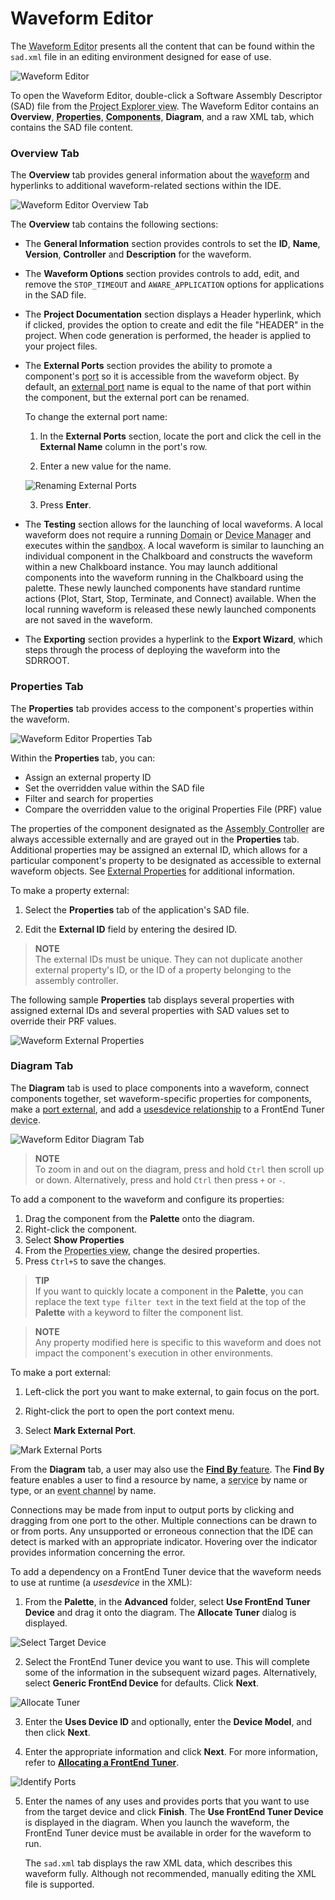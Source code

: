 # Waveform Editor

The <abbr title="See Glossary.">Waveform Editor</abbr> presents all the content that can be found within the `sad.xml` file in an editing environment designed for ease of use.

![Waveform Editor](img/sadDiagram.png)

 To open the Waveform Editor, double-click a Software Assembly Descriptor (SAD) file from the <abbr title="See Glossary.">Project Explorer view</abbr>. The Waveform Editor contains an **Overview**, **<abbr title="See Glossary.">Properties</abbr>**, **<abbr title="See Glossary.">Components</abbr>**, **Diagram**, and a raw XML tab, which contains the SAD file content.

### Overview Tab

The **Overview** tab provides general information about the <abbr title="See Glossary.">waveform</abbr> and hyperlinks to additional waveform-related sections within the IDE.

![Waveform Editor Overview Tab](img/sadOverview.png)

The **Overview** tab contains the following sections:

  - The **General Information** section provides controls to set the **ID**, **Name**, **Version**, **Controller** and **Description** for the waveform.

  - The **Waveform Options** section provides controls to add, edit, and remove the `STOP_TIMEOUT` and `AWARE_APPLICATION` options for applications in the SAD file.

  - The **Project Documentation** section displays a Header hyperlink, which if clicked, provides the option to create and edit the file "HEADER" in the project. When code generation is performed, the header is applied to your project files.

  - The **External Ports** section provides the ability to promote a component's <abbr title="See Glossary.">port</abbr> so it is accessible from the waveform object. By default, an [external port](../../runtime-environment/applications.html#external-ports) name is equal to the name of that port within the component, but the external port can be renamed.

    To change the external port name:

    1.  In the **External Ports** section, locate the port and click the cell in the **External Name** column in the port's row.

    2.  Enter a new value for the name.

    ![Renaming External Ports](img/external_port_rename.png)

    3.  Press **Enter**.

  - The **Testing** section allows for the launching of local waveforms. A local waveform does not require a running <abbr title="See Glossary.">Domain</abbr> or <abbr title="See Glossary.">Device Manager</abbr> and executes within the <abbr title="See Glossary.">sandbox</abbr>. A local waveform is similar to launching an individual component in the Chalkboard and constructs the waveform within a new Chalkboard instance. You may launch additional components into the waveform running in the Chalkboard using the palette. These newly launched components have standard runtime actions (Plot, Start, Stop, Terminate, and Connect) available. When the local running waveform is released these newly launched components are not saved in the waveform.

  - The **Exporting** section provides a hyperlink to the **Export Wizard**, which steps through the process of deploying the waveform into the SDRROOT.

### Properties Tab

The **Properties** tab provides access to the component's properties within the waveform.

![Waveform Editor Properties Tab](img/sadProperties.png)

Within the **Properties** tab, you can:

  - Assign an external property ID
  - Set the overridden value within the SAD file
  - Filter and search for properties
  - Compare the overridden value to the original Properties File (PRF) value

The properties of the component designated as the <abbr title="See Glossary.">Assembly Controller</abbr> are always accessible externally and are grayed out in the **Properties** tab. Additional properties may be assigned an external ID, which allows for a particular component's property to be designated as accessible to external waveform objects. See [External Properties](../../runtime-environment/applications.html#external-properties) for additional information.

To make a property external:

1.  Select the **Properties** tab of the application's SAD file.

2.  Edit the **External ID** field by entering the desired ID.


> **NOTE**  
> The external IDs must be unique. They can not duplicate another external property's ID, or the ID of a property belonging to the assembly controller.  

The following sample **Properties** tab displays several properties with assigned external IDs and several properties with SAD values set to override their PRF values.

![Waveform External Properties](img/external_property.png)

### Diagram Tab

The **Diagram** tab is used to place components into a waveform, connect components together, set waveform-specific properties for components, make a [port external](../../runtime-environment/applications.html#external-ports), and add a [usesdevice relationship](../../devices/associating-a-waveform.html) to a FrontEnd Tuner <abbr title="See Glossary.">device</abbr>.

![Waveform Editor Diagram Tab](img/sadDiagram.png)


> **NOTE**  
> To zoom in and out on the diagram, press and hold `Ctrl` then scroll up or down. Alternatively, press and hold `Ctrl` then press `+` or `-`.  

To add a component to the waveform and configure its properties:

1.  Drag the component from the **Palette** onto the diagram.
2.  Right-click the component.
3.  Select **Show Properties**
4.  From the <abbr title="See Glossary.">Properties view</abbr>, change the desired properties.
5.  Press `Ctrl+S` to save the changes.


> **TIP**  
> If you want to quickly locate a component in the **Palette**, you can replace the text `type filter text` in the text field at the top of the **Palette** with a keyword to filter the component list.  


> **NOTE**  
> Any property modified here is specific to this waveform and does not impact the component's execution in other environments.  

To make a port external:

1.  Left-click the port you want to make external, to gain focus on the port.

2.  Right-click the port to open the port context menu.

3.  Select **Mark External Port**.

![Mark External Ports](img/external_port.png)

From the **Diagram** tab, a user may also use the [**Find By** feature](../../runtime-environment/applications.html#using-the-find-by-feature). The **Find By** feature enables a user to find a resource by name, a <abbr title="See Glossary.">service</abbr> by name or type, or an <abbr title="See Glossary.">event channel</abbr> by name.

Connections may be made from input to output ports by clicking and dragging from one port to the other. Multiple connections can be drawn to or from ports. Any unsupported or erroneous connection that the IDE can detect is marked with an appropriate indicator. Hovering over the indicator provides information concerning the error.

To add a dependency on a FrontEnd Tuner device that the waveform needs to use at runtime (a *usesdevice* in the XML):

1.  From the **Palette**, in the **Advanced** folder, select **Use FrontEnd Tuner Device** and drag it onto the diagram. The **Allocate Tuner** dialog is displayed.

![Select Target Device](img/Selecttargetdevice.png)

2.  Select the FrontEnd Tuner device you want to use. This will complete some of the information in the subsequent wizard pages. Alternatively, select **Generic FrontEnd Device** for defaults. Click **Next**.

![Allocate Tuner](img/AllocateTuner.png)

3.  Enter the **Uses Device ID** and optionally, enter the **Device Model**, and then click **Next**.

4.  Enter the appropriate information and click **Next**. For more information, refer to [**Allocating a FrontEnd Tuner**](../../devices/interacting-with-hardware/using-fei-device-ide.html#allocating-a-frontend-tuner).

![Identify Ports](img/IdentifyPorts.png)

5.  Enter the names of any uses and provides ports that you want to use from the target device and click **Finish**. The **Use FrontEnd Tuner Device** is displayed in the diagram. When you launch the waveform, the FrontEnd Tuner device must be available in order for the waveform to run.

    The `sad.xml` tab displays the raw XML data, which describes this waveform fully. Although not recommended, manually editing the XML file is supported.
